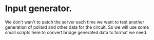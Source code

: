 # Input generator.

We don't wan't to patch the server each time we want to test another generation of pollard and other data for the circuit. So we will use some small scripts here to convert bridge generated data to format we need.